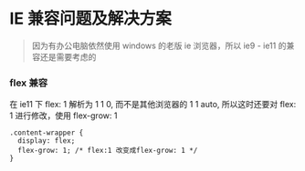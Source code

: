 # IE 兼容问题及解决方案

> 因为有办公电脑依然使用 windows 的老版 ie 浏览器，所以 ie9 - ie11 的兼容还是需要考虑的

### flex 兼容

在 ie11 下 flex: 1 解析为 1 1 0, 而不是其他浏览器的 1 1 auto, 所以这时还要对 flex: 1 进行修改，使用 flex-grow: 1

```
.content-wrapper {
  display: flex;
  flex-grow: 1; /* flex:1 改变成flex-grow: 1 */
}
```
